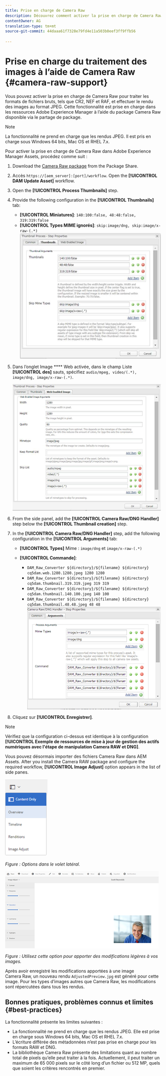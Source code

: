 ```yaml
---
title: Prise en charge de Camera Raw
description: Découvrez comment activer la prise en charge de Camera Raw dans Adobe Experience Manager Assets.
contentOwner: AG
translation-type: tm+mt
source-git-commit: 44daaa61f7328e79fd4e11a503b0eef3ff9ffb56

---
```



# Prise en charge du traitement des images à l’aide de Camera Raw {#camera-raw-support}

Vous pouvez activer la prise en charge de Camera Raw pour traiter les formats de fichiers bruts, tels que CR2, NEF et RAF, et effectuer le rendu des images au format JPEG. Cette fonctionnalité est prise en charge dans les ressources Adobe Experience Manager à l’aide du package [](https://www.adobeaemcloud.com/content/marketplace/marketplaceProxy.html?packagePath=/content/companies/public/adobe/packages/aem630/product/assets/aem-assets-cameraraw-pkg) Camera Raw disponible via le partage de package.

>[!NOTE]
>
>La fonctionnalité ne prend en charge que les rendus JPEG. Il est pris en charge sous Windows 64 bits, Mac OS et RHEL 7.x.

Pour activer la prise en charge de Camera Raw dans Adobe Experience Manager Assets, procédez comme suit :

1. Download the [Camera Raw package](https://www.adobeaemcloud.com/content/marketplace/marketplaceProxy.html?packagePath=/content/companies/public/adobe/packages/aem630/product/assets/aem-assets-cameraraw-pkg) from the Package Share.
1. Accès `https://[aem_server]:[port]/workflow`. Open the **[!UICONTROL DAM Update Asset]** workflow.
1. Open the **[!UICONTROL Process Thumbnails]** step.
1. Provide the following configuration in the **[!UICONTROL Thumbnails]** tab:

   * **[!UICONTROL Miniatures]**: `140:100:false, 48:48:false, 319:319:false`
   * **[!UICONTROL Types MIME ignorés]**: `skip:image/dng, skip:image/x-raw-(.*)`
   ![chlimage_1-128](assets/chlimage_1-334.png)

1. Dans l’onglet Image **** Web activée, dans le champ Liste **[!UICONTROL des]** sauts, spécifiez `audio/mpeg, video/(.*), image/dng, image/x-raw-(.*)`.

   ![chlimage_1-129](assets/chlimage_1-335.png)

1. From the side panel, add the **[!UICONTROL Camera Raw/DNG Handler]** step below the **[!UICONTROL Thumbnail creation]** step.
1. In the **[!UICONTROL Camera Raw/DNG Handler]** step, add the following configuration in the **[!UICONTROL Arguments]** tab:

   * **[!UICONTROL Types]** Mime : `image/dng` et `image/x-raw-(.*)`
   * **[!UICONTROL Commande]**:

      * `DAM_Raw_Converter ${directory}/${filename} ${directory} cq5dam.web.1280.1280.jpeg 1280 1280`
      * `DAM_Raw_Converter ${directory}/${filename} ${directory} cq5dam.thumbnail.319.319.jpeg 319 319`
      * `DAM_Raw_Converter ${directory}/${filename} ${directory} cq5dam.thumbnail.140.100.jpeg 140 100`
      * `DAM_Raw_Converter ${directory}/${filename} ${directory} cq5dam.thumbnail.48.48.jpeg 48 48`
   ![chlimage_1-130](assets/chlimage_1-336.png)

1. Cliquez sur **[!UICONTROL Enregistrer]**.

>[!NOTE]
>
>Vérifiez que la configuration ci-dessus est identique à la configuration **[!UICONTROL Exemple de ressources de mise à jour de gestion des actifs numériques avec l&#39;étape de manipulation Camera RAW et DNG]**.

Vous pouvez désormais importer des fichiers Camera Raw dans AEM Assets. After you install the Camera RAW package and configure the required workflow, **[!UICONTROL Image Adjust]** option appears in the list of side panes.

![chlimage_1-131](assets/chlimage_1-337.png)

*Figure : Options dans le volet latéral.*

![chlimage_1-132](assets/chlimage_1-338.png)

*Figure : Utilisez cette option pour apporter des modifications légères à vos images.*

Après avoir enregistré les modifications apportées à une image Camera Raw, un nouveau rendu `AdjustedPreview.jpg` est généré pour cette image. Pour les types d’images autres que Camera Raw, les modifications sont répercutées dans tous les rendus.

## Bonnes pratiques, problèmes connus et limites {#best-practices}

La fonctionnalité présente les limites suivantes :

* La fonctionnalité ne prend en charge que les rendus JPEG. Elle est prise en charge sous Windows 64 bits, Mac OS et RHEL 7.x.
* L’écriture différée des métadonnées n’est pas prise en charge pour les formats RAW et DNG.
* La bibliothèque Camera Raw présente des limitations quant au nombre total de pixels qu’elle peut traiter à la fois. Actuellement, il peut traiter un maximum de 65 000 pixels sur le côté long d’un fichier ou 512 MP, quels que soient les critères rencontrés en premier.
